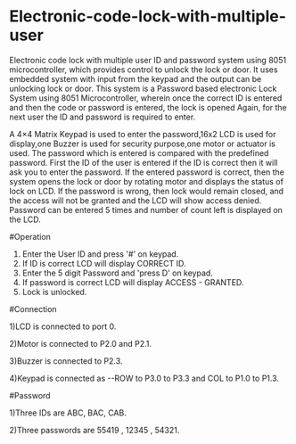 # Electronic-code-lock-with-multiple-user

Electronic code lock with multiple user ID and password system using 8051 microcontroller,
which provides control to unlock the lock or door. 
It uses embedded system with input from the keypad and the output can be unlocking lock or door.
This system is a Password based electronic Lock System using 8051 Microcontroller,
wherein once the correct ID is entered and then the code or password is entered, the lock is opened 
Again, for the next user the ID and password is required to enter.

A 4×4 Matrix Keypad is used to enter the password,16x2 LCD is used for display,one Buzzer is used for security purpose,one motor or actuator is used.
The password which is entered is compared with the predefined password.
First the ID of the user is entered  if the ID is correct then it will ask you to enter the password.
If the entered password is correct, then the system opens the lock or door by rotating motor and displays the status of lock on LCD.
If the password is wrong, then lock would remain closed, and the access will not be granted and the LCD will show access denied.
Password can be entered 5 times and number of count left is displayed on the LCD.  

#Operation
1) Enter the User ID and press '#' on keypad.
2) If ID is correct LCD will display CORRECT ID.
3) Enter the 5 digit Password and 'press D' on keypad.
4) If password is correct LCD will display ACCESS - GRANTED.
5) Lock is unlocked.


#Connection

1)LCD is connected to port 0.

2)Motor is connected to P2.0 and P2.1.

3)Buzzer is connected to P2.3.

4)Keypad is connected as --ROW to P3.0 to P3.3 and COL to P1.0 to P1.3.

#Password

1)Three IDs are ABC, BAC, CAB.

2)Three passwords are 55419 , 12345 , 54321.




